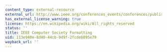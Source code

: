 ```yaml
---
content_type: external-resource
external_url: http://www.ieee.org/conferences_events/conferences/publishing/templates.html
has_external_license_warning: true
license: https://en.wikipedia.org/wiki/All_rights_reserved
status: ''
title: IEEE Computer Society Formatting
uid: 113e940e-8d40-44cb-9d9f-2fcde6095e79
wayback_url: ''
---
```


